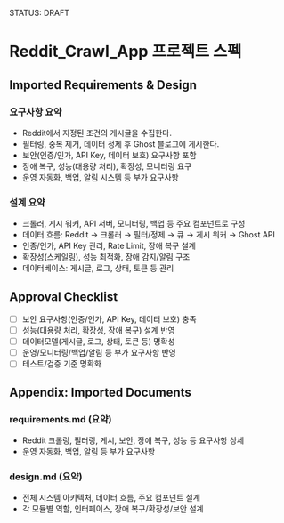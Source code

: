 STATUS: DRAFT

# Reddit_Crawl_App 프로젝트 스펙

## Imported Requirements & Design

### 요구사항 요약
- Reddit에서 지정된 조건의 게시글을 수집한다.
- 필터링, 중복 제거, 데이터 정제 후 Ghost 블로그에 게시한다.
- 보안(인증/인가, API Key, 데이터 보호) 요구사항 포함
- 장애 복구, 성능(대용량 처리), 확장성, 모니터링 요구
- 운영 자동화, 백업, 알림 시스템 등 부가 요구사항

### 설계 요약
- 크롤러, 게시 워커, API 서버, 모니터링, 백업 등 주요 컴포넌트로 구성
- 데이터 흐름: Reddit → 크롤러 → 필터/정제 → 큐 → 게시 워커 → Ghost API
- 인증/인가, API Key 관리, Rate Limit, 장애 복구 설계
- 확장성(스케일링), 성능 최적화, 장애 감지/알림 구조
- 데이터베이스: 게시글, 로그, 상태, 토큰 등 관리

## Approval Checklist
- [ ] 보안 요구사항(인증/인가, API Key, 데이터 보호) 충족
- [ ] 성능(대용량 처리, 확장성, 장애 복구) 설계 반영
- [ ] 데이터모델(게시글, 로그, 상태, 토큰 등) 명확성
- [ ] 운영/모니터링/백업/알림 등 부가 요구사항 반영
- [ ] 테스트/검증 기준 명확화

## Appendix: Imported Documents

### requirements.md (요약)
- Reddit 크롤링, 필터링, 게시, 보안, 장애 복구, 성능 등 요구사항 상세
- 운영 자동화, 백업, 알림 등 부가 요구사항

### design.md (요약)
- 전체 시스템 아키텍처, 데이터 흐름, 주요 컴포넌트 설계
- 각 모듈별 역할, 인터페이스, 장애 복구/확장성/보안 설계
